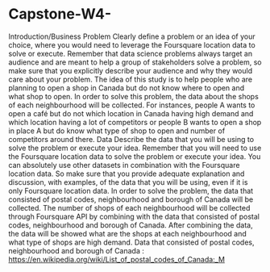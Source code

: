 # Capstone-W4-
Introduction/Business Problem Clearly define a problem or an idea of your choice, where you would need to leverage the Foursquare location data to solve or execute. Remember that data science problems always target an audience and are meant to help a group of stakeholders solve a problem, so make sure that you explicitly describe your audience and why they would care about your problem.  The idea of this study is to help people who are planning to open a shop in Canada but do not know where to open and what shop to open. In order to solve this problem, the data about the shops of each neighbourhood will be collected. For instances, people A wants to open a café but do not which location in Canada having high demand and which location having a lot of competitors or people B wants to open a shop in place A but do know what type of shop to open and number of competitors around there.   Data Describe the data that you will be using to solve the problem or execute your idea. Remember that you will need to use the Foursquare location data to solve the problem or execute your idea. You can absolutely use other datasets in combination with the Foursquare location data. So make sure that you provide adequate explanation and discussion, with examples, of the data that you will be using, even if it is only Foursquare location data.  In order to solve the problem, the data that consisted of postal codes, neighbourhood and borough of Canada will  be collected. The number of shops of each neighbourhood will be collected through Foursquare API by combining with the data that consisted of postal codes, neighbourhood and borough of Canada. After combining the data, the data will be showed what are the shops at each neighbourhood and what type of shops are high demand.   Data that consisted of postal codes, neighbourhood and borough of Canada : https://en.wikipedia.org/wiki/List_of_postal_codes_of_Canada:_M
